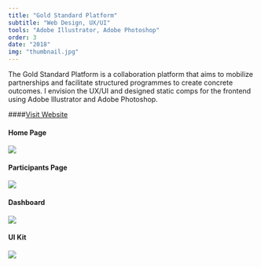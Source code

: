 ```yaml
---
title: "Gold Standard Platform"
subtitle: "Web Design, UX/UI"
tools: "Adobe Illustrator, Adobe Photoshop"
order: 3
date: "2018"
img: "thumbnail.jpg"
---
```


The Gold Standard Platform is a collaboration platform that aims to mobilize partnerships and facilitate structured programmes to create concrete outcomes. I envision the UX/UI and designed static comps for the frontend using Adobe Illustrator and Adobe Photoshop.

####[Visit Website](https://platform.goldstandard.org/home)

#### Home Page

<img src="home.jpg">

#### Participants Page

<img src="participants.jpg">

#### Dashboard

<img src="dashboard.jpg">

#### UI Kit

<img src="uxui.jpg">
